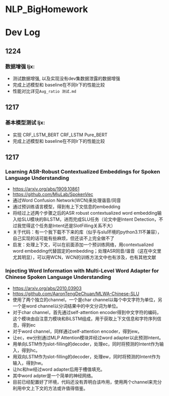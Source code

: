 # NLP_BigHomework





  
# Dev Log

## 1224
###  数据增强 ljx: 
 - 测试数据增强,  以及实现没有dev集数据泄露的数据增强
 - 完成上述模型和 baseline在不同lr下的性能比较
 - 性能对比详见`Aug_ratio 测试.md`


## 1217
###  基本模型测试 ljx: 
 - 实现 CRF_LSTM_BERT   CRF_LSTM Pure_BERT
 - 完成上述模型和 baseline在不同lr下的性能比较


## 1217
### Learning ASR-Robust Contextualized Embeddings for Spoken Language Understanding
* https://arxiv.org/abs/1909.10861
* https://github.com/MiuLab/SpokenVec
* 通过Word Confusion Network(WCN)来处理谐音/同音
* 通过预训练语言模型，得到有上下文信息的embedding
* 将经过上述两个步骤之后的ASR robust contextualized word embedding输入给SLU模块的BiLSTM，进而完成SLU任务（论文中是Intent Detection，不过我觉得这个任务是Intent还是SlotFilling关系不大）
* 关于代码：有一个我下载不下来的库（似乎与slu环境的python3.11不兼容），自己实现的话可能有些麻烦，但还谈不上完全做不了
* 启发：处理上下文，可以在前面添加一个预训练网络，用contextualized word embedding代替固定的embedding；处理ASR同音/谐音（这在中文里尤其明显），可以用WCN，WCN的训练方法文中也有涉及，也有其他文献

### Injecting Word Information with Multi-Level Word Adapter for Chinese Spoken Language Understanding
* https://arxiv.org/abs/2010.03903
* https://github.com/AaronTengDeChuan/MLWA-Chinese-SLU
* 使用了两个独立的channel，一个是char channel以每个中文字符为单位，另一个是word channel以分词结果中的中文分词为单位。
* 对于char channel，首先通过self-attention encoder得到中文字符的编码，这个模块由自注意力模块和BiLSTM组成，用于获取上下文信息和字符序列信息，得到ec
* 对于word channel，同样通过self-attention encoder，得到ew。
* 让ec，ew分别通过MLP Attention模块并经过word adapter以此预测Intent。
* 用单向LSTM作为slot-filling的decoder，处理ec，同时将预测的Intent作为输入，得到hc。
* 用双向LSTM作为slot-filling的decoder，处理ew，同时将预测的Intent作为输入，得到hw。
* 让hc和hw经过word adapter后用于槽值填充。
* 其中word adpter是一个简单的神经网络。
* 目前已经配置好了环境，代码还没有弄明白该咋用，使用两个channel来充分利用中文上下文的方法或许值得借鉴。
